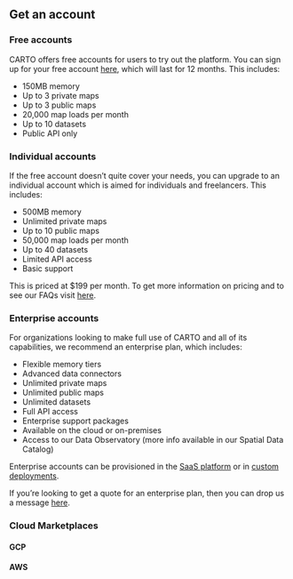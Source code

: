 ## Get an account

### Free accounts

CARTO offers free accounts for users to try out the platform. You can sign up for your free account [here](https://carto.com/signup/), which will last for 12 months. This includes:

* 150MB memory
* Up to 3 private maps
* Up to 3 public maps
* 20,000 map loads per month
* Up to 10 datasets
* Public API only


### Individual accounts

If the free account doesn’t quite cover your needs, you can upgrade to an individual account which is aimed for individuals and freelancers. This includes: 

* 500MB memory
* Unlimited private maps
* Up to 10 public maps
* 50,000 map loads per month
* Up to 40 datasets
* Limited API access
* Basic support
 
This is priced at $199 per month. To get more information on pricing and to see our FAQs visit [here](https://carto.com/pricing/).

### Enterprise accounts

For organizations looking to make full use of CARTO and all of its capabilities, we recommend an enterprise plan, which includes:

* Flexible memory tiers
* Advanced data connectors
* Unlimited private maps
* Unlimited public maps
* Unlimited datasets
* Full API access
* Enterprise support packages
* Available on the cloud or on-premises
* Access to our Data Observatory (more info available in our Spatial Data Catalog)

Enterprise accounts can be provisioned in the [SaaS platform](../../saas/overview) or in [custom deployments](../../custom-deployment/overview).

If you’re looking to get a quote for an enterprise plan, then you can drop us a message [here](https://carto.com/contact/). 

### Cloud Marketplaces

#### GCP

#### AWS